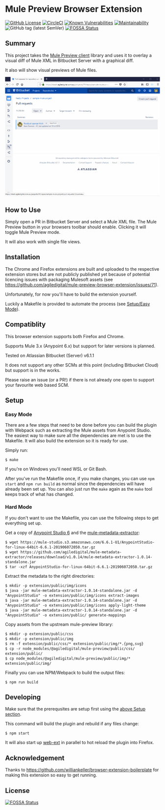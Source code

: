 # Mule Preview Browser Extension

[![GitHub License](https://img.shields.io/github/license/agiledigital/mule-preview-browser-extension.svg)](https://github.com/agiledigital/mule-preview-browser-extension/blob/master/LICENSE)
[![CircleCI](https://circleci.com/gh/agiledigital/mule-preview-browser-extension.svg?style=svg)](https://circleci.com/gh/agiledigital/mule-preview-browser-extension)
[![Known Vulnerabilities](https://snyk.io//test/github/agiledigital/mule-preview-browser-extension/badge.svg)](https://snyk.io//test/github/agiledigital/mule-preview-browser-extension)
[![Maintainability](https://api.codeclimate.com/v1/badges/ce5e7ca1a6ef3cc5b6ce/maintainability)](https://codeclimate.com/github/agiledigital/mule-preview-browser-extension/maintainability)
![GitHub tag (latest SemVer)](https://img.shields.io/github/tag/agiledigital/mule-preview-browser-extension)
[![FOSSA Status](https://app.fossa.io/api/projects/git%2Bgithub.com%2Fagiledigital%2Fmule-preview-browser-extension.svg?type=shield)](https://app.fossa.io/projects/git%2Bgithub.com%2Fagiledigital%2Fmule-preview-browser-extension?ref=badge_shield)

## Summary

This project takes the [Mule Preview client](https://github.com/agiledigital/mule-preview)
library and uses it to overlay a visual diff of Mule XML in Bitbucket Server
with a graphical diff.

It also will show visual previews of Mule files.

![Recording of using Mule Preview](doc/example.gif "Recording of using Mule Preview")

## How to Use

Simply open a PR in Bitbucket Server and select a Mule XML file.
The Mule Preview button in your browsers toolbar should enable.
Clicking it will toggle Mule Preview mode.

It will also work with single file views.

## Installation

The Chrome and Firefox extensions are built and uploaded to the respective extension stores but are not publicly published yet because of potential licencing issues with packaging Mulesoft assets (see https://github.com/agiledigital/mule-preview-browser-extension/issues/71).

Unfortunately, for now you'll have to build the extension yourself.

Luckily a Makefile is provided to automate the process (see [Setup/Easy Mode](#easy-mode)).

## Compatiblity

This browser extension supports both Firefox and Chrome.

Supports Mule 3.x (Anypoint 6.x) but support for later versions is planned.

Tested on Atlassian Bitbucket (Server) v6.1.1

It does not support any other SCMs at this point (including Bitbucket Cloud) but support is in the works.

Please raise an issue (or a PR!) if there is not already one open to support your favourite web based SCM.

## Setup

### Easy Mode

There are a few steps that need to be done before you can build the plugin with Webpack
such as extracting the Mule assets from Anypoint Studio. The easiest way to make sure all the dependencies are met
is to use the Makefile.
It will also build the extension so it is ready for use.

Simply run:

    $ make

If you're on Windows you'll need WSL or Git Bash.

After you've run the Makefile once, if you make changes, you can use `npm start` and `npm run build` as normal
since the dependencies will have already been set up.
You can also just run the `make` again as the `make` tool keeps track of what has changed.

### Hard Mode

If you don't want to use the Makefile, you can use the following steps to get everything set up.

Get a copy of [Anypoint Studio 6](https://www.mulesoft.com/lp/dl/studio/previous) and the [mule-metadata-extractor](https://github.com/agiledigital/mule-metadata-extractor):

    $ wget https://mule-studio.s3.amazonaws.com/6.6.1-U1/AnypointStudio-for-linux-64bit-6.6.1-201906072050.tar.gz
    $ wget https://github.com/agiledigital/mule-metadata-extractor/releases/download/v1.0.14/mule-metadata-extractor-1.0.14-standalone.jar
    $ tar -xzf AnypointStudio-for-linux-64bit-6.6.1-201906072050.tar.gz

Extract the metadata to the right directories:

    $ mkdir -p extension/public/img/icons
    $ java -jar mule-metadata-extractor-1.0.14-standalone.jar -d "AnypointStudio" -o extension/public/img/icons extract-images
    $ java -jar mule-metadata-extractor-1.0.14-standalone.jar -d "AnypointStudio" -o extension/public/img/icons apply-light-theme
    $ java -jar mule-metadata-extractor-1.0.14-standalone.jar -d "AnypointStudio" -o extension/public/ generate-mappings

Copy assets from the upstream mule-preview library:

    $ mkdir -p extension/public/css
    $ mkdir -p extension/public/img
    $ rm -f extension/public/css/* extension/public/img/*.{png,svg}
    $ cp -r node_modules/@agiledigital/mule-preview/public/css/ extension/public/
    $ cp node_modules/@agiledigital/mule-preview/public/img/* extension/public/img/

Finally you can use NPM/Webpack to build the output files:

    $ npm run build

## Developing

Make sure that the prerequsites are setup first using the [above Setup section](#Setup).

This command will build the plugin and rebuild if any files change:

    $ npm start

It will also start up [web-ext](https://github.com/mozilla/web-ext) in parallel to hot reload the plugin into Firefox.

## Acknowledgement

Thanks to https://github.com/williankeller/browser-extension-boilerplate for making this extension so easy to get running.

## License

[![FOSSA Status](https://app.fossa.io/api/projects/git%2Bgithub.com%2Fagiledigital%2Fmule-preview-browser-extension.svg?type=large)](https://app.fossa.io/projects/git%2Bgithub.com%2Fagiledigital%2Fmule-preview-browser-extension?ref=badge_large)
